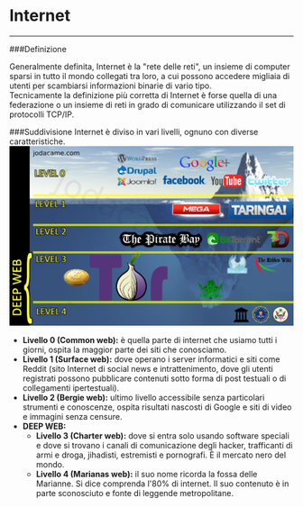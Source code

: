 # Internet
---
###Definizione

Generalmente definita, Internet è la "rete delle reti", un insieme di computer sparsi in tutto il mondo collegati tra loro, a cui possono accedere migliaia di utenti per scambiarsi informazioni binarie di vario tipo. <br/>
Tecnicamente la definizione più corretta di Internet è forse quella di una federazione o un insieme di reti in grado di comunicare utilizzando il set di protocolli TCP/IP.

###Suddivisione
Internet è diviso in vari livelli, ognuno con diverse caratteristiche.<br/>
 ![](livelli.png)
* **Livello 0 (Common web):** è quella parte di internet che usiamo tutti i giorni, ospita la maggior parte dei siti che conosciamo.
* **Livello 1 (Surface web):** dove operano i server informatici e siti come Reddit (sito Internet di social news e intrattenimento, dove gli utenti registrati possono pubblicare contenuti sotto forma di post testuali o di collegamenti ipertestuali).
* **Livello 2 (Bergie web):** ultimo livello accessibile senza particolari strumenti e conoscenze, ospita risultati nascosti di Google e siti di video e immagini senza censure.
* **DEEP WEB:**
  * **Livello 3 (Charter web):** dove si entra solo usando software speciali e dove si trovano i canali di comunicazione degli hacker, trafficanti di armi e droga, jihadisti, estremisti e pornografi. È il mercato nero del mondo.
  * **Livello 4 (Marianas web):** il suo nome ricorda la fossa delle Marianne. Si dice comprenda l'80% di internet. Il suo contenuto è in parte sconosciuto e fonte di leggende metropolitane.
